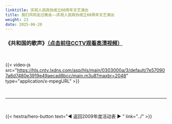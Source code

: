 ```yaml
---
linktitle: 庆祝人民政协成立60周年文艺演出
title: 我们共同走过晚会——庆祝人民政协成立60周年文艺演出
weight: 23
date: 2025-06-20
---
```


### 《共和国的歌声》[（点击前往CCTV观看高清视频）](https://tv.cctv.com/2011/01/19/VIDEdUzu4tZwkmkHWspL1EEt110112.shtml)

<br>

{{< video-js src="https://hls.cntv.lxdns.com/asp/hls/main/0303000a/3/default/7e570907a6d7480e3919e49aecad8bcc/main.m3u8?maxbr=2048" type="application/x-mpegURL" >}}




<br>
<hr>
<br>

{{< hextra/hero-button text="◀ 返回2009年度活动表 ▶ " link="../" >}}